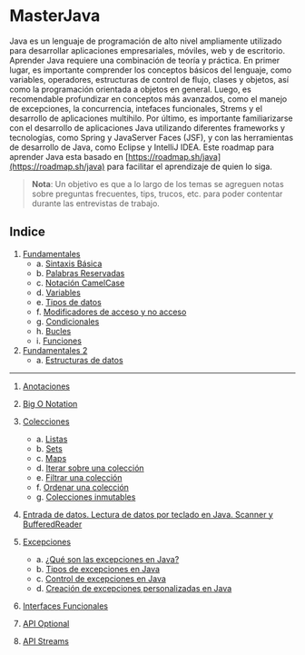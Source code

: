 # MasterJava
Java es un lenguaje de programación de alto nivel ampliamente utilizado para desarrollar aplicaciones empresariales, móviles, web y de escritorio. Aprender Java requiere una combinación de teoría y práctica. En primer lugar, es importante comprender los conceptos básicos del lenguaje, como variables, operadores, estructuras de control de flujo, clases y objetos, así como la programación orientada a objetos en general. Luego, es recomendable profundizar en conceptos más avanzados, como el manejo de excepciones, la concurrencia, intefaces funcionales, Strems y el desarrollo de aplicaciones multihilo. Por último, es importante familiarizarse con el desarrollo de aplicaciones Java utilizando diferentes frameworks y tecnologías, como Spring y JavaServer Faces (JSF), y con las herramientas de desarrollo de Java, como Eclipse y IntelliJ IDEA. Este roadmap para aprender Java esta basado en [https://roadmap.sh/java](https://roadmap.sh/java) para facilitar el aprendizaje de quien lo siga.

> **Nota**: Un objetivo es que a lo largo de los temas se agreguen notas sobre preguntas frecuentes, tips, trucos, etc. para poder contentar durante las entrevistas de trabajo.

## Indice
1. [Fundamentales](/documents/Fundamentales.md)
    - a. [Sintaxis Básica](/documents/Fundamentales.md#sintaxis-básica)
    - b. [Palabras Reservadas](/documents/Fundamentales.md#palabras-reservadas)
    - c. [Notación CamelCase](/documents/Fundamentales.md#camel-case)
    - d. [Variables](/documents/Fundamentales.md#variables)
    - e. [Tipos de datos](/documents/Fundamentales.md#tipos-de-datos)
    - f. [Modificadores de acceso y no acceso](/documents/Fundamentales.md#modificadores-de-acceso-y-no-acceso)
    - g. [Condicionales](/documents/Fundamentales.md#condicionales)
    - h. [Bucles](/documents/Fundamentales.md#bucles)
    - i. [Funciones](/documents/Fundamentales.md#funciones)
2. [Fundamentales 2](/documents/Fundamentales_2.md)
    - a. [Estructuras de datos](/documents/Fundamentales_2.md#estructuras-de-datos)
---------------
1. [Anotaciones](/documents/Anotaciones.md)
2. [Big O Notation](/documents/BigONotation.md)
3. [Colecciones](/documents/Colecciones.md)
    - a. [Listas](/documents/Colecciones.md#listas)
    - b. [Sets](/documents/Colecciones.md#sets)
    - c. [Maps](/documents/Colecciones.md#maps)
    - d. [Iterar sobre una colección](/documents/Colecciones.md#iterar-sobre-una-colección)
    - e. [Filtrar una colección](/documents/Colecciones.md#filtrar-una-colección)
    - f. [Ordenar una colección](/documents/Colecciones.md#ordenar-una-colección)
    - g. [Colecciones inmutables](/documents/Colecciones.md#colecciones-inmutables)
4. [Entrada de datos. Lectura de datos por teclado en Java. Scanner y BufferedReader](/documents/EntradasDeDatos.md)
5. [Excepciones](/documents/Exceptions.md)
    - a. [¿Qué son las excepciones en Java?](/documents/Exceptions.md#qué-son-las-excepciones-en-java)
    - b. [Tipos de excepciones en Java](/documents/Exceptions.md#tipos-de-excepciones-en-java)
    - c. [Control de excepciones en Java](/documents/Exceptions.md#control-de-excepciones-en-java)
    - d. [Creación de excepciones personalizadas en Java](/documents/Exceptions.md#creación-de-excepciones-personalizadas-en-java)

5. [Interfaces Funcionales](/documents/InterfacesFuncionales.md)
6. [API Optional](/documents/Optional.md)
7. [API Streams](/documents/Streams.md)
